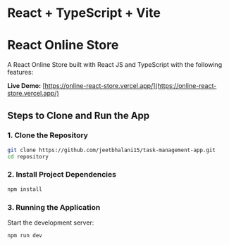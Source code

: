 # React + TypeScript + Vite
# React Online Store
A React Online Store built with React JS and TypeScript with the following features:

**Live Demo:** [https://online-react-store.vercel.app/](https://online-react-store.vercel.app/)

## Steps to Clone and Run the App

### 1. Clone the Repository

```bash
git clone https://github.com/jeetbhalani15/task-management-app.git
cd repository
```

### 2. Install Project Dependencies
```bash
npm install
```

### 3. Running the Application
Start the development server:
```bash
npm run dev
```







